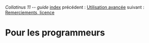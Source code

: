 *Collatinus 11 -- guide*
[index](index.html) précédent : [Utilisation avancée](avancee.html) suivant : [Remerciements, licence](licence.html) 

Pour les programmeurs
=====================

